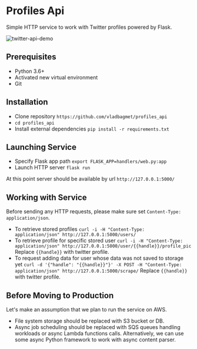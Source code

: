 # Profiles Api
Simple HTTP service to work with Twitter profiles powered by Flask.

![twitter-api-demo](https://user-images.githubusercontent.com/23407924/78502536-4a006500-776a-11ea-9c44-4a71ebebc5cb.gif)

## Prerequisites
* Python 3.6+
* Activated new virtual environment
* Git

## Installation
* Clone repository `https://github.com/vladbagmet/profiles_api`
* `cd profiles_api`
* Install external dependencies `pip install -r requirements.txt`

## Launching Service
* Specify Flask app path `export FLASK_APP=handlers/web.py:app`
* Launch HTTP server `flask run`

At this point server should be available by url `http://127.0.0.1:5000/`

## Working with Service
Before sending any HTTP requests, please make sure set `Content-Type: application/json`.
* To retrieve stored profiles `curl -i -H "Content-Type: application/json" http://127.0.0.1:5000/users/`
* To retrieve profile for specific stored user `curl -i -H "Content-Type: application/json" http://127.0.0.1:5000/user/{{handle}}/profile_pic`
Replace `{{handle}}` with twitter profile.
* To request adding data for user whose data was not saved to storage yet `curl -d '{"handle": "{{handle}}"}' -X POST -H "Content-Type: application/json" http://127.0.0.1:5000/scrape/`
Replace `{{handle}}` with twitter profile.

## Before Moving to Production
Let's make an assumption that we plan to run the service on AWS.
* File system storage should be replaced with S3 bucket or DB.
* Async job scheduling should be replaced with SQS queues handling workloads or async Lambda functions calls. 
Alternatively, we can use some async Python framework to work with async content parser.
